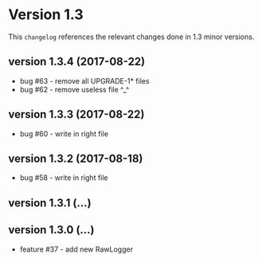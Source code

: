 # Version 1.3

This `changelog` references the relevant changes done in 1.3 minor versions.

## version 1.3.4 (2017-08-22)

 - bug #63 - remove all UPGRADE-1* files
 - bug #62 - remove useless file ^_^

## version 1.3.3 (2017-08-22)

 - bug #60 - write in right file

## version 1.3.2 (2017-08-18)

 - bug #58 - write in right file

## version 1.3.1 (…)

## version 1.3.0 (…)

 - feature #37 - add new RawLogger
